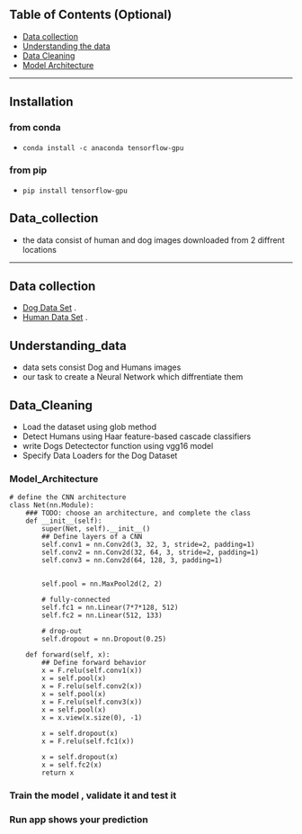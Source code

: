 
## Table of Contents (Optional)

- [Data collection](#Data_collection)
- [Understanding the data](#Understanding_data)
- [Data Cleaning](#Data_Cleaning)
- [Model Architecture](#Model_Architecture)

---


## Installation
### from conda
- `conda install -c anaconda tensorflow-gpu` 
### from pip
- `pip install tensorflow-gpu` 

## Data_collection
- the data consist of human and dog images downloaded from 2 diffrent locations 
---

## Data collection
- <a href="https://s3-us-west-1.amazonaws.com/udacity-aind/dog-project/dogImages.zip" target="_blank">Dog Data Set</a> .
- <a href="https://s3-us-west-1.amazonaws.com/udacity-aind/dog-project/lfw.zip" target="_blank">Human Data Set</a> .

## Understanding_data
- data sets consist Dog and Humans images 
- our task to create a Neural Network which diffrentiate them 

## Data_Cleaning
- Load the dataset using glob method
- Detect Humans using Haar feature-based cascade classifiers
- write Dogs Detectector function using vgg16 model
- Specify Data Loaders for the Dog Dataset

### Model_Architecture
```
# define the CNN architecture
class Net(nn.Module):
    ### TODO: choose an architecture, and complete the class
    def __init__(self):
        super(Net, self).__init__()
        ## Define layers of a CNN
        self.conv1 = nn.Conv2d(3, 32, 3, stride=2, padding=1)      
        self.conv2 = nn.Conv2d(32, 64, 3, stride=2, padding=1)
        self.conv3 = nn.Conv2d(64, 128, 3, padding=1)
        
       
        self.pool = nn.MaxPool2d(2, 2)
        
        # fully-connected
        self.fc1 = nn.Linear(7*7*128, 512)
        self.fc2 = nn.Linear(512, 133) 
        
        # drop-out
        self.dropout = nn.Dropout(0.25)
    
    def forward(self, x):
        ## Define forward behavior
        x = F.relu(self.conv1(x)) 
        x = self.pool(x) 
        x = F.relu(self.conv2(x)) 
        x = self.pool(x) 
        x = F.relu(self.conv3(x)) 
        x = self.pool(x) 
        x = x.view(x.size(0), -1) 
        
        x = self.dropout(x)
        x = F.relu(self.fc1(x))
        
        x = self.dropout(x)
        x = self.fc2(x)
        return x
```
### Train the model , validate it and test it
### Run app shows your prediction